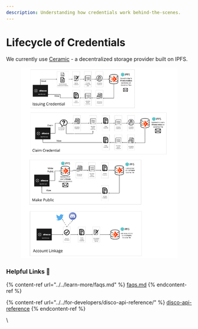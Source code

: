```yaml
---
description: Understanding how credentials work behind-the-scenes.
---
```


# Lifecycle of Credentials

We currently use [Ceramic](http://ceramic.network) - a decentralized storage provider built on IPFS.

<figure><img src="../../.gitbook/assets/Disco Overview.jpg" alt=""><figcaption></figcaption></figure>

### Helpful Links :link:

{% content-ref url="../../learn-more/faqs.md" %}
[faqs.md](../../learn-more/faqs.md)
{% endcontent-ref %}

{% content-ref url="../../for-developers/disco-api-reference/" %}
[disco-api-reference](../../for-developers/disco-api-reference/)
{% endcontent-ref %}

\
